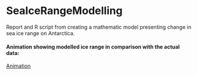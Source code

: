# SeaIceRangeModelling

Report and R script from creating a mathematic model presenting change in sea ice range on Antarctica.

#### Animation showing modelled ice range in comparison with the actual data:
[Animation](wizualizacja_modelu_zasiegu_lodu.gif)
